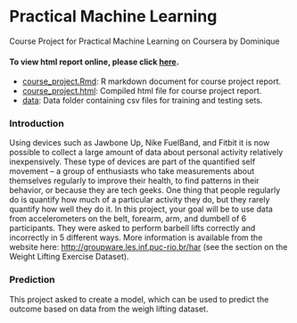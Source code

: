 Practical Machine Learning
==========================

Course Project for Practical Machine Learning on Coursera by Dominique

#### To view html report online, please click [here](http://dominiquedatascience.github.io/practicalmachinelearning/course_project.html).         

* [course_project.Rmd](./course_project.Rmd): R markdown document for course project report.        
* [course_project.html](./course_project.html): Compiled html file for course project report.   
* [data](./data): Data folder containing csv files for training and testing sets.        

### Introduction
Using devices such as Jawbone Up, Nike FuelBand, and Fitbit it is now possible to collect a large amount of data about personal activity relatively inexpensively. These type of devices are part of the quantified self movement – a group of enthusiasts who take measurements about themselves regularly to improve their health, to find patterns in their behavior, or because they are tech geeks. One thing that people regularly do is quantify how much of a particular activity they do, but they rarely quantify how well they do it. In this project, your goal will be to use data from accelerometers on the belt, forearm, arm, and dumbell of 6 participants. They were asked to perform barbell lifts correctly and incorrectly in 5 different ways. More information is available from the website here: http://groupware.les.inf.puc-rio.br/har (see the section on the Weight Lifting Exercise Dataset).

### Prediction
This project asked to create a model, which can be used to predict the outcome based on data from the weigh lifting dataset.
